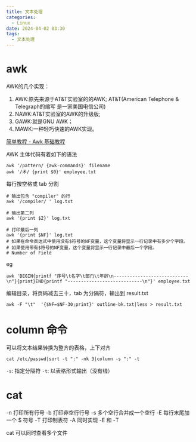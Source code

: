 ```yaml
---
title: 文本处理
categories:
  - Linux
date: 2024-04-02 03:30
tags:
  - 文本处理
---
```


# awk
AWK的几个实现：
1. AWK:原先来源于AT&T实验室的的AWK; AT&T(American Telephone & Telegraph的缩写 是一家美国电信公司)
2. NAWK:AT&T实验室的AWK的升级版;
3. GAWK:就是GNU AWK；
4. MAWK:一种轻巧快速的AWK实现。

[简单教程 - Awk 基础教程](https://www.twle.cn/c/yufei/awk/awk-basic-index.html)

AWK 主体代码有着如下的语法
```shell
awk '/pattern/ {awk-commands}' filename
awk '/术/ {print $0}' employee.txt
```

每行按空格或 tab 分割
```shell
# 输出包含 "compiler" 的行
awk '/compiler/ ' log.txt

# 输出第二列
awk '{print $2}' log.txt

# 打印最后一列
awk '{print $NF}' log.txt
# 如果在命令表达式中使用没有$符号的NF变量，这个变量将显示一行记录中有多少个字段。
# 如果使用带有$符号的NF变量，这个变量将显示一行记录中最后一个字段。
# Number of Field

```

eg
```shell
awk 'BEGIN{printf "序号\t名字\t部门\t年龄\n----------------------------\n"}{print}END{printf "----------------------------\n"}' employee.txt
```

编辑目录，将页码减去三十，tab 为分隔符，输出到 result.txt
```shell
awk -F "\t"  '{$NF=$NF-30;print}' outline-bk.txt|less > result.txt
```



# column 命令
可以将文本结果转换为整齐的表格，上下对齐
```shell
cat /etc/passwd|sort -t ":" -nk 3|column -s ":" -t
```
`-s`: 指定分隔符
`-t`: 以表格形式输出（没有线）

# cat

-n	打印所有行号
-b	打印非空行行号
-s	多个空行合并成一个空行
-E	每行末尾加一个 $ 符号
-T	打印制表符
-A	同时实现 -E 和 -T

cat 可以同时查看多个文件

